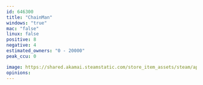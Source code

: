 ```yaml
---
id: 646300
title: "ChainMan"
windows: "true"
mac: "false"
linux: false
positive: 8
negative: 4
estimated_owners: "0 - 20000"
peak_ccu: 0

image: https://shared.akamai.steamstatic.com/store_item_assets/steam/apps/646300/header.jpg?t=1510207935
opinions:
---
```

